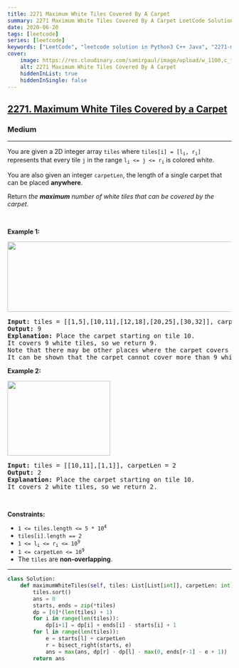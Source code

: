 ```yaml
---
title: 2271 Maximum White Tiles Covered By A Carpet
summary: 2271 Maximum White Tiles Covered By A Carpet LeetCode Solution Explained
date: 2020-06-20
tags: [leetcode]
series: [leetcode]
keywords: ["LeetCode", "leetcode solution in Python3 C++ Java", "2271-maximum-white-tiles-covered-by-a-carpet LeetCode Solution Explained"]
cover:
    image: https://res.cloudinary.com/samirpaul/image/upload/w_1100,c_fit,co_rgb:FFFFFF,l_text:Arial_75_bold:2271 Maximum White Tiles Covered By A Carpet - Solution Explained/problem-solving.webp
    alt: 2271 Maximum White Tiles Covered By A Carpet
    hiddenInList: true
    hiddenInSingle: false
---
```



<h2><a href="https://leetcode.com/problems/maximum-white-tiles-covered-by-a-carpet/">2271. Maximum White Tiles Covered by a Carpet</a></h2><h3>Medium</h3><hr><div><p>You are given a 2D integer array <code>tiles</code> where <code>tiles[i] = [l<sub>i</sub>, r<sub>i</sub>]</code> represents that every tile <code>j</code> in the range <code>l<sub>i</sub> &lt;= j &lt;= r<sub>i</sub></code> is colored white.</p>

<p>You are also given an integer <code>carpetLen</code>, the length of a single carpet that can be placed <strong>anywhere</strong>.</p>

<p>Return <em>the <strong>maximum</strong> number of white tiles that can be covered by the carpet</em>.</p>

<p>&nbsp;</p>
<p><strong>Example 1:</strong></p>
<img alt="" src="https://assets.leetcode.com/uploads/2022/03/25/example1drawio3.png" style="width: 644px; height: 158px;">
<pre><strong>Input:</strong> tiles = [[1,5],[10,11],[12,18],[20,25],[30,32]], carpetLen = 10
<strong>Output:</strong> 9
<strong>Explanation:</strong> Place the carpet starting on tile 10. 
It covers 9 white tiles, so we return 9.
Note that there may be other places where the carpet covers 9 white tiles.
It can be shown that the carpet cannot cover more than 9 white tiles.
</pre>

<p><strong>Example 2:</strong></p>
<img alt="" src="https://assets.leetcode.com/uploads/2022/03/24/example2drawio.png" style="width: 231px; height: 168px;">
<pre><strong>Input:</strong> tiles = [[10,11],[1,1]], carpetLen = 2
<strong>Output:</strong> 2
<strong>Explanation:</strong> Place the carpet starting on tile 10. 
It covers 2 white tiles, so we return 2.
</pre>

<p>&nbsp;</p>
<p><strong>Constraints:</strong></p>

<ul>
	<li><code>1 &lt;= tiles.length &lt;= 5 * 10<sup>4</sup></code></li>
	<li><code>tiles[i].length == 2</code></li>
	<li><code>1 &lt;= l<sub>i</sub> &lt;= r<sub>i</sub> &lt;= 10<sup>9</sup></code></li>
	<li><code>1 &lt;= carpetLen &lt;= 10<sup>9</sup></code></li>
	<li>The <code>tiles</code> are <strong>non-overlapping</strong>.</li>
</ul>
</div>

---




```python
class Solution:
    def maximumWhiteTiles(self, tiles: List[List[int]], carpetLen: int) -> int:
        tiles.sort()
        ans = 0
        starts, ends = zip(*tiles)
        dp = [0]*(len(tiles) + 1)
        for i in range(len(tiles)):
            dp[i+1] = dp[i] + ends[i] - starts[i] + 1
        for l in range(len(tiles)):
            e = starts[l] + carpetLen
            r = bisect_right(starts, e)
            ans = max(ans, dp[r] - dp[l] - max(0, ends[r-1] - e + 1))
        return ans
```
